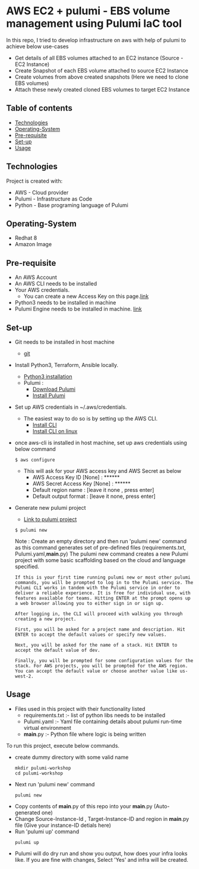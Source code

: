 # AWS EC2 + pulumi - EBS volume management using Pulumi IaC tool
In this repo, I tried to develop infrastructure on aws with help of pulumi to achieve below use-cases 
 * Get details of all EBS volumes attached to an EC2 instance (Source - EC2 Instance)
 * Create Snapshot of each EBS volume attached to source EC2 Instance
 * Create volumes from above created snapshots (Here we need to clone EBS volumes)
 * Attach these newly created cloned EBS volumes to target EC2 Instance
    
## Table of contents
* [Technologies](#technologies)
* [Operating-System](#operating-system)
* [Pre-requisite](#pre-requisite)
* [Set-up](#set-up)
* [Usage](#usage)


## Technologies
Project is created with:
* AWS - Cloud provider
* Pulumi - Infrastructure as Code
* Python - Base programing language of Pulumi


## Operating-System
* Redhat 8
* Amazon Image

## Pre-requisite
* An AWS Account
* An AWS CLI needs to be installed
* Your AWS credentials. 
  * You can create a new Access Key on this page.[link](https://console.aws.amazon.com/iam/home?#/security_credentials)
* Python3 needs to be installed in machine
* Pulumi Engine needs to be installed in machine. [link](https://www.pulumi.com/docs/get-started/aws/begin/)

## Set-up
* Git needs to be installed in host machine
   * [git](https://linuxconfig.org/install-git-in-linux-redhat-8)
* Install Python3, Terraform, Ansible locally.
   * [Python3 installation](https://linuxconcept.com/how-to-install-python-3-on-rhel-8-red-hat-enterprise-linux/)
   * Pulumi : 
      * [Download Pulumi](https://www.pulumi.com/docs/get-started/aws/begin/)
      * [Install Pulumi](https://www.pulumi.com/docs/get-started/aws/begin/)
* Set up AWS credentials in ~/.aws/credentials.
   * The easiest way to do so is by setting up the AWS CLI. 
      * [Install CLI](https://docs.aws.amazon.com/cli/latest/userguide/cli-chap-install.html)
      * [Install CLI on linux](https://docs.aws.amazon.com/cli/latest/userguide/install-cliv2-linux.html)
* once aws-cli is installed in host machine, set up aws credentials using below command
   ```
   $ aws configure
   ```
   * This will ask for your AWS access key and AWS Secret as below
      - AWS Access Key ID [None] : ******
      - AWS Secret Access Key [None] : ******
      - Default region name : [leave it none , press enter]
      - Default output format : [leave it none, press enter]
* Generate new pulumi project
   * [Link to pulumi project](https://www.pulumi.com/docs/get-started/aws/create-project/)
   ```
   $ pulumi new
   ```
   Note : Create an empty directory and then run 'pulumi new' command as this command generates set of pre-defined files (requirements.txt,         Pulumi.yaml,__main__.py)
      The pulumi new command creates a new Pulumi project with some basic scaffolding based on the cloud and language specified.

      If this is your first time running pulumi new or most other pulumi commands, you will be prompted to log in to the Pulumi service. The Pulumi CLI works in tandem with the Pulumi service in order to deliver a reliable experience. It is free for individual use, with features available for teams. Hitting ENTER at the prompt opens up a web browser allowing you to either sign in or sign up.

      After logging in, the CLI will proceed with walking you through creating a new project.

      First, you will be asked for a project name and description. Hit ENTER to accept the default values or specify new values.

      Next, you will be asked for the name of a stack. Hit ENTER to accept the default value of dev.

      Finally, you will be prompted for some configuration values for the stack. For AWS projects, you will be prompted for the AWS region. You can accept the default value or choose another value like us-west-2.

## Usage
* Files used in this project with their functionality listed
  * requirements.txt :- list of python libs needs to be installed
  * Pulumi.yaml :- Yaml file containing details about pulumi run-time virtual environment
  * __main__.py :- Python file where logic is being written
  
To run this project, execute below commands.
  * create dummy directory with some valid name
    ```
    mkdir pulumi-workshop
    cd pulumi-workshop
    ```
  * Next run 'pulumi new' command
    ```
    pulumi new
    ```
  * Copy contents of __main__.py of this repo into your __main__.py (Auto-generated one)
  * Change Source-Instance-Id , Target-Instance-ID and region in __main__.py file (Give your instance-ID detials here)
  * Run 'pulumi up' command
    ```
    pulumi up
    ```
  * Pulumi will do dry run and show you output, how does your infra looks like. If you are fine with changes, Select 'Yes' and infra will be created.
    
 
  
